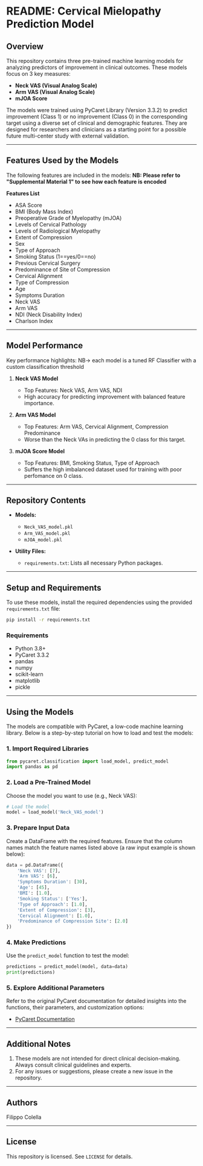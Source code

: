# README: Cervical Mielopathy Prediction Model


## Overview
This repository contains three pre-trained machine learning models for analyzing predictors of improvement in clinical outcomes. These models focus on 3 key measures:
- **Neck VAS (Visual Analog Scale)**
- **Arm VAS (Visual Analog Scale)**
- **mJOA Score**


The models were trained using PyCaret Library (Version 3.3.2) to predict improvement (Class 1) or no improvement (Class 0) in the corresponding target using a diverse set of clinical and demographic features. They are designed for researchers and clinicians as a starting point for a possible future multi-center study with external validation.

---

## Features Used by the Models
The following features are included in the models:
**NB: Please refer to "Supplemental Material 1" to see how each feature is encoded**

   **Features List**
   - ASA Score
   - BMI (Body Mass Index) 
   - Preoperative Grade of Myelopathy (mJOA)
   - Levels of Cervical Pathology
   - Levels of Radiological Myelopathy
   - Extent of Compression
   - Sex
   - Type of Approach 
   - Smoking Status (1==yes/0==no)
   - Previous Cervical Surgery
   - Predominance of Site of Compression
   - Cervical Alignment
   - Type of Compression
   - Age
   - Symptoms Duration
   - Neck VAS
   - Arm VAS
   - NDI (Neck Disability Index)
   - Charlson Index

---

## Model Performance
Key performance highlights:
NB-> each model is a tuned RF Classifier with a custom classification threshold 

1. **Neck VAS Model**
   - Top Features: Neck VAS, Arm VAS, NDI
   - High accuracy for predicting improvement with balanced feature importance.

2. **Arm VAS Model**
   - Top Features: Arm VAS, Cervical Alignment, Compression Predominance
   - Worse than the Neck VAs in predicting the 0 class for this target.

3. **mJOA Score Model**
   - Top Features: BMI, Smoking Status, Type of Approach
   - Suffers the high imbalanced dataset used for training with poor perfomance on 0 class.

---

## Repository Contents
- **Models:**
  - `Neck_VAS_model.pkl`
  - `Arm_VAS_model.pkl`
  - `mJOA_model.pkl`

- **Utility Files:**
  - `requirements.txt`: Lists all necessary Python packages.

---

## Setup and Requirements
To use these models, install the required dependencies using the provided `requirements.txt` file:

```bash
pip install -r requirements.txt
```

### Requirements
- Python 3.8+
- PyCaret 3.3.2
- pandas
- numpy
- scikit-learn
- matplotlib
- pickle

---

## Using the Models
The models are compatible with PyCaret, a low-code machine learning library. Below is a step-by-step tutorial on how to load and test the models:

### 1. Import Required Libraries
```python
from pycaret.classification import load_model, predict_model
import pandas as pd
```

### 2. Load a Pre-Trained Model
Choose the model you want to use (e.g., Neck VAS):
```python
# Load the model
model = load_model('Neck_VAS_model')
```

### 3. Prepare Input Data
Create a DataFrame with the required features. Ensure that the column names match the feature names listed above (a raw input example is shown below):
```python
data = pd.DataFrame({
    'Neck VAS': [7],
    'Arm VAS': [6],
    'Symptoms Duration': [30],
    'Age': [45],
    'BMI': [1.0],
    'Smoking Status': ['Yes'],
    'Type of Approach': [1.0],
    'Extent of Compression': [3],
    'Cervical Alignment': [1.0],
    'Predominance of Compression Site': [2.0]
})
```

### 4. Make Predictions
Use the `predict_model` function to test the model:
```python
predictions = predict_model(model, data=data)
print(predictions)
```

### 5. Explore Additional Parameters
Refer to the original PyCaret documentation for detailed insights into the functions, their parameters, and customization options:
- [PyCaret Documentation](https://pycaret.gitbook.io/docs)

---

## Additional Notes
1. These models are not intended for direct clinical decision-making. Always consult clinical guidelines and experts.
2. For any issues or suggestions, please create a new issue in the repository.

---

## Authors
Filippo Colella

---

## License
This repository is licensed. See `LICENSE` for details.


   ```

